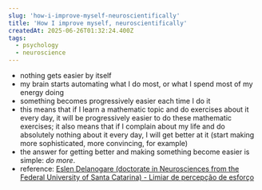 ```yaml
---
slug: 'how-i-improve-myself-neuroscientifically'
title: 'How I improve myself, neuroscientifically'
createdAt: 2025-06-26T01:32:24.400Z
tags:
  - psychology
  - neuroscience
---
```


- nothing gets easier by itself
- my brain starts automating what I do most, or what I spend most of my energy doing
- something becomes progressively easier each time I do it
- this means that if I learn a mathematic topic and do exercises about it every day, it will be progressively easier to do these mathematic exercises; it also means that if I complain about my life and do absolutely nothing about it every day, I will get better at it (start making more sophisticated, more convincing, for example)
- the answer for getting better and making something become easier is simple: _do more_.
- reference: [Eslen Delanogare (doctorate in Neurosciences from the Federal University of Santa Catarina) - Limiar de percepção de esforço](https://www.youtube.com/watch?v=3ttKsDS2Ar8)
